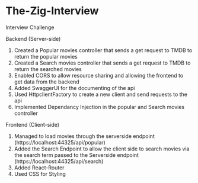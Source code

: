 # The-Zig-Interview
 Interview Challenge

Backend (Server-side)

1) Created a Popular movies controller that sends a get request to TMDB to return the popular movies
2) Created a Search movies controller that sends a get request to TMDB to return the searched movies 
3) Enabled CORS to allow resource sharing and allowing the frontend to get data from the backend
4) Added SwaggerUI for the documenting of the api
5) Used HttpclientFactory to create a new client and send requests to the api 
6) Implemented Dependancy Injection in the popular and Search movies controller

Frontend (Client-side)

1) Managed to load movies through the serverside endpoint (https://localhost:44325/api/popular)
2) Added the Search Endpoint to allow the client side to search movies via the search term passed to the Serverside endpoint (https://localhost:44325/api/search)
3) Added React-Router
4) Used CSS for Styling  





